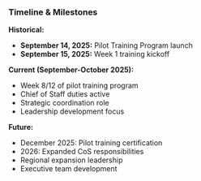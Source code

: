 ### **Timeline & Milestones**

**Historical:**

- **September 14, 2025:** Pilot Training Program launch
- **September 15, 2025:** Week 1 training kickoff

**Current (September-October 2025):**

- Week 8/12 of pilot training program
- Chief of Staff duties active
- Strategic coordination role
- Leadership development focus

**Future:**

- December 2025: Pilot training certification
- 2026: Expanded CoS responsibilities
- Regional expansion leadership
- Executive team development
